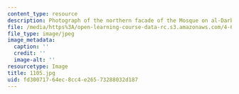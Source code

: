 ```yaml
---
content_type: resource
description: Photograph of the northern facade of the Mosque on al-Darb al-Ahmar.
file: /media/https%3A/open-learning-course-data-rc.s3.amazonaws.com/4-615-the-architecture-of-cairo-spring-2002/fd30071764ec8cc4e26573288032d187_1105.jpg
file_type: image/jpeg
image_metadata:
  caption: ''
  credit: ''
  image-alt: ''
resourcetype: Image
title: 1105.jpg
uid: fd300717-64ec-8cc4-e265-73288032d187
---
```


